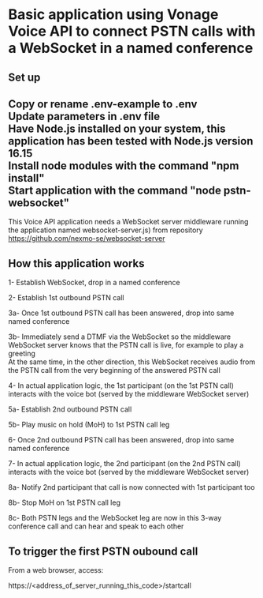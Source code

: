 # Basic application using Vonage Voice API to connect PSTN calls with a WebSocket in a named conference

## Set up

Copy or rename .env-example to .env<br>
Update parameters in .env file<br>
Have Node.js installed on your system, this application has been tested with Node.js version 16.15<br>
Install node modules with the command "npm install"<br>
Start application with the command "node pstn-websocket"<br>
--
This Voice API application needs a WebSocket server middleware running the application named websocket-server.js)
from repository https://github.com/nexmo-se/websocket-server

## How this application works

1- Establish WebSocket, drop in a named conference<br>

2- Establish 1st outbound PSTN call

3a- Once 1st outbound PSTN call has been answered, drop into same named conference

3b- Immediately send a DTMF via the WebSocket so the middleware WebSocket server knows that the PSTN call is live, for example to play a greeting<br>
At the same time, in the other direction, this WebSocket receives audio from the PSTN call from the very beginning of the answered PSTN call

4- In actual application logic, the 1st participant (on the 1st PSTN call) interacts with the voice bot (served by the middleware WebSocket server)

5a- Establish 2nd outbound PSTN call

5b- Play music on hold (MoH) to 1st PSTN call leg

6- Once 2nd outbound PSTN call has been answered, drop into same named conference

7- In actual application logic, the 2nd participant (on the 2nd PSTN call) interacts with the voice bot (served by the middleware WebSocket server)

8a- Notify 2nd participant that call is now connected with 1st participant too

8b- Stop MoH on 1st PSTN call leg

8c- Both PSTN legs and the WebSocket leg are now in this 3-way conference call and can hear and speak to each other

## To trigger the first PSTN oubound call

From a web browser, access:</br>

https://<address_of_server_running_this_code>/startcall
